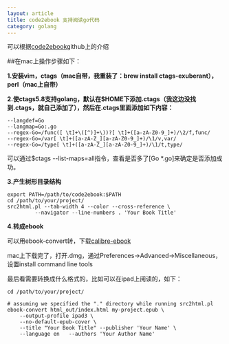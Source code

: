 ```yaml
---
layout: article
title: code2ebook 支持阅读go代码
category: golang
---
```


可以根据[code2ebook](https://github.com/agentzh/code2ebook#generate-epub-ebooks-for-ipadiphone)github上的介绍

##在mac上操作步骤如下：

**1.安装vim，ctags（mac自带，我重装了：brew install ctags-exuberant），perl（mac上自带）**

**2.使ctags5.8支持golang，默认在$HOME下添加.ctags（我这边没找到.ctags，就自己添加了），然后在.ctags里面添加如下内容：**
 
    --langdef=Go  
    --langmap=Go:.go  
    --regex-Go=/func([ \t]+\([^)]+\))?[ \t]+([a-zA-Z0-9_]+)/\2/f,func/  
    --regex-Go=/var[ \t]+([a-zA-Z_][a-zA-Z0-9_]+)/\1/v,var/  
    --regex-Go=/type[ \t]+([a-zA-Z_][a-zA-Z0-9_]+)/\1/t,type/  	

可以通过$ctags --list-maps=all指令，查看是否多了[Go       *.go]来确定是否添加成功。

**3.产生树形目录结构**

 
    export PATH=/path/to/code2ebook:$PATH  
    cd /path/to/your/project/  
    src2html.pl --tab-width 4 --color --cross-reference \  
             --navigator --line-numbers . 'Your Book Title'  


**4.转成ebook**

可以用ebook-convert转，下载[calibre-ebook](http://calibre-ebook.com/download)

mac上下载完了，打开.dmg，通过Preferences->Advanced->Miscellaneous，设置install command line tools

最后看需要转换成什么格式的，比如可以在ipad上阅读的，如下：

 
    cd /path/to/your/project/

    # assuming we specified the "." directory while running src2html.pl  
    ebook-convert html_out/index.html my-project.epub \  
        --output-profile ipad3 \  
        --no-default-epub-cover \  
        --title "Your Book Title" --publisher 'Your Name' \  
        --language en   --authors 'Your Author Name'  

